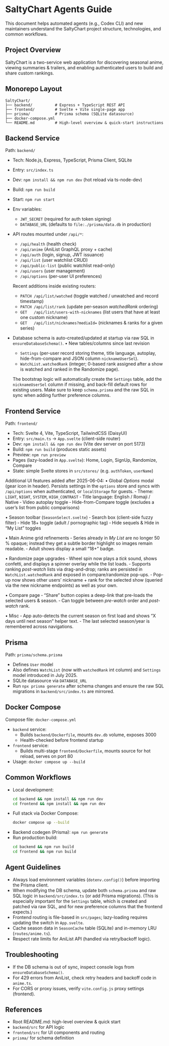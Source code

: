  # SaltyChart Agents Guide

 This document helps automated agents (e.g., Codex CLI) and new maintainers
 understand the SaltyChart project structure, technologies, and common workflows.

 ## Project Overview
 SaltyChart is a two-service web application for discovering seasonal anime,
 viewing summaries & trailers, and enabling authenticated users to build
 and share custom rankings.

 ## Monorepo Layout
 ```text
 SaltyChart/
 ├── backend/          # Express + TypeScript REST API
 ├── frontend/         # Svelte + Vite single-page app
 ├── prisma/           # Prisma schema (SQLite datasource)
 ├── docker-compose.yml
 └── README.md         # High-level overview & quick-start instructions
 ```

 ## Backend Service
 Path: `backend/`
 - Tech: Node.js, Express, TypeScript, Prisma Client, SQLite
 - Entry: `src/index.ts`
 - Dev: `npm install && npm run dev` (hot reload via ts-node-dev)
 - Build: `npm run build`
 - Start: `npm run start`
 - Env variables:
   - `JWT_SECRET` (required for auth token signing)
   - `DATABASE_URL` (defaults to `file:./prisma/data.db` in production)
- API routes mounted under `/api/*`:
  - `/api/health`          (health check)
  - `/api/anime`           (AniList GraphQL proxy + cache)
  - `/api/auth`            (login, signup, JWT issuance)
  - `/api/list`            (user watchlist CRUD)
  - `/api/public-list`     (public watchlist read-only)
  - `/api/users`           (user management)
  - `/api/options`         (per-user UI preferences)

  Recent additions inside existing routers:
  - `PATCH /api/list/watched`   (toggle watched / unwatched and record timestamp)
  - `PATCH /api/list/rank`      (update per-season *watchedRank* ordering)
  - `GET   /api/list/users-with-nicknames` (list users that have at least one custom nickname)
  - `GET   /api/list/nicknames?mediaId=`   (nicknames & ranks for a given series)
- Database schema is auto-created/updated at startup via raw SQL in `ensureDatabaseSchema()`.
  • New tables/columns since last revision
    - `Settings` (per-user record storing theme, title language, autoplay, hide-from-compare and JSON column `nicknameUserSel`).
    - `WatchList.watchedRank` (integer; 0-based rank assigned after a show is watched and ranked in the Randomize page).

  The bootstrap logic will automatically create the `Settings` table, add the
  `nicknameUserSel` column if missing, and back-fill default rows for existing
  users.  Make sure to keep `schema.prisma` and the raw SQL in sync when adding
  further preference columns.

 ## Frontend Service
 Path: `frontend/`
 - Tech: Svelte 4, Vite, TypeScript, TailwindCSS (DaisyUI)
 - Entry: `src/main.ts` → `App.svelte` (client-side router)
 - Dev: `npm install && npm run dev` (Vite dev server on port 5173)
 - Build: `npm run build` (produces static assets)
 - Preview: `npm run preview`
- Pages (lazy-loaded in `App.svelte`): Home, Login, SignUp, Randomize, Compare
- State: simple Svelte stores in `src/stores/` (e.g. `authToken`, `userName`)

 Additional UI features added after 2025-06-04:
 • Global *Options* modal (gear icon in header).  Persists settings in the
   `options` store and syncs with `/api/options` when authenticated, or
   `localStorage` for guests.
   ‑ Theme: `LIGHT`, `NIGHT`, `SYSTEM`, `HIGH_CONTRAST`
   ‑ Title language: English / Romaji / Native
   ‑ Video autoplay toggle
   ‑ Hide-from-Compare toggle (excludes a user’s list from public comparisons)

 • Season toolbar (`SeasonSelect.svelte`)
   ‑ Search box (client-side fuzzy filter)
   ‑ Hide 18+ toggle (adult / pornographic tag)
   ‑ Hide sequels & Hide in “My List” toggles

 • Main Anime grid refinements
   ‑ Series already in *My List* are no longer 50 % opaque; instead they get a
     subtle border highlight so images remain readable.
   ‑ Adult shows display a small “18+” badge.

 • Randomize page upgrades
   ‑ Wheel spin now plays a *tick* sound, shows confetti, and displays a spinner
     overlay while the list loads.
   ‑ Supports ranking *post-watch* lists via drag-and-drop; ranks are persisted
     in `WatchList.watchedRank` and exposed in compare/randomize pop-ups.
   ‑ Pop-up now shows other users’ nickname + rank for the selected show
     (queried via the new nickname endpoints) as well as your own.

 • Compare page
   ‑ “Share” button copies a deep-link that pre-loads the selected users & season.
   ‑ Can toggle between *pre-watch* order and *post-watch* rank.

 • Misc
   ‑ App auto-detects the current season on first load and shows “X days until
     next season” helper text.
   ‑ The last selected season/year is remembered across navigations.

 ## Prisma
 Path: `prisma/schema.prisma`
 - Defines `User` model
 - Also defines `WatchList` (now with `watchedRank` int column) and `Settings`
   model introduced in July 2025.
 - SQLite datasource via `DATABASE_URL`
 - Run `npx prisma generate` after schema changes and ensure the raw SQL
   migrations in `backend/src/index.ts` are mirrored.

 ## Docker Compose
 Compose file: `docker-compose.yml`
 - `backend` service:
   - Builds `backend/Dockerfile`, mounts `dev.db` volume, exposes 3000
   - Health-checked before frontend startup
 - `frontend` service:
   - Builds multi-stage `frontend/Dockerfile`, mounts source for hot reload, serves on port 80
 - Usage: `docker compose up --build`

 ## Common Workflows
 - Local development:
   ```bash
   cd backend && npm install && npm run dev
   cd frontend && npm install && npm run dev
   ```
 - Full stack via Docker Compose:
   ```bash
   docker compose up --build
   ```
 - Backend codegen (Prisma): `npm run generate`
 - Run production build:
   ```bash
   cd backend && npm run build
   cd frontend && npm run build
   ```

 ## Agent Guidelines
 - Always load environment variables (`dotenv.config()`) before importing the Prisma client.
- When modifying the DB schema, update both `schema.prisma` and raw SQL logic in
  `backend/src/index.ts` (or add Prisma migrations).
   (This is especially important for the `Settings` table, which is created and
   patched via raw SQL, and for new preference columns that the frontend
   expects.)
 - Frontend routing is file-based in `src/pages`; lazy-loading requires updating
   the switch in `App.svelte`.
 - Cache season data in `SeasonCache` table (SQLite) and in-memory LRU (`routes/anime.ts`).
 - Respect rate limits for AniList API (handled via retry/backoff logic).

 ## Troubleshooting
 - If the DB schema is out of sync, inspect console logs from `ensureDatabaseSchema()`.
 - For 429 errors from AniList, check retry headers and backoff code in `anime.ts`.
 - For CORS or proxy issues, verify `vite.config.js` proxy settings (frontend).

 ## References
 - Root README.md: high-level overview & quick start
 - `backend/src` for API logic
 - `frontend/src` for UI components and routing
 - `prisma/` for schema definition
